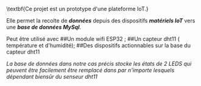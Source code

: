 \textbf{Ce projet est un prototype d'une plateforme IoT.}

Elle permet la recolte de ***données*** depuis des dispositifs ***matériels IoT*** vers une ***base de données MySql***.

Peut être utilisé avec 
##Un module wifi ESP32 ; 
##Un capteur dht11 ( température et d'humidité);
##Des dispositifs actionnables sur la base du capteur dht11

*La base de données dans notre cas précis stocke les états de 2 LEDS qui peuvent être facilement être remplacé dans par n'importe lesquels dépendant biensûr du senseur dht11*

 
